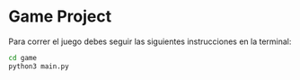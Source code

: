 # Game Project

Para correr el juego debes seguir las siguientes instrucciones en la terminal:

```sh
cd game 
python3 main.py
```